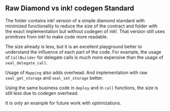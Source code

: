 ## Raw Diamond vs ink! codegen Standard

The folder contains ink! version of a simple diamond standard with minimized functionality to reduce the size of the contract and folder with the exact implementation but without codegen of ink!. That version still uses primitives from ink! to make code more readable.

The size already is less, but it is an excellent playground better to understand the influence of each part of the code. For example, the usage of `CallBuilder` for delegate calls is much more expensive than the usage of `seal_delegate_call`.

Usage of `Mapping` also adds overhead. And implementation with raw `seal_get_storage` and `seal_set_storage` better.

Using the same business code in `deploy` and in `call` functions, the size is still less due to codegen overhead.

It is only an example for future work with optimizations.